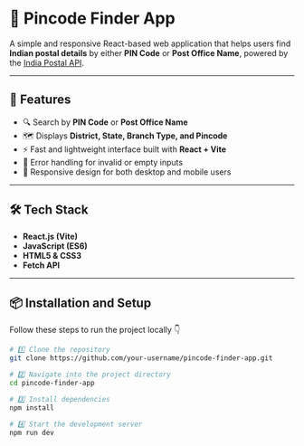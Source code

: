 # 📮 Pincode Finder App

A simple and responsive React-based web application that helps users find **Indian postal details** by either **PIN Code** or **Post Office Name**, powered by the [India Postal API](https://api.postalpincode.in).

---

## 🚀 Features

- 🔍 Search by **PIN Code** or **Post Office Name**  
- 🗺️ Displays **District, State, Branch Type, and Pincode**  
- ⚡ Fast and lightweight interface built with **React + Vite**  
- 🚫 Error handling for invalid or empty inputs  
- 📱 Responsive design for both desktop and mobile users  

---

## 🛠️ Tech Stack

- **React.js (Vite)**
- **JavaScript (ES6)**
- **HTML5 & CSS3**
- **Fetch API**

---

## 📦 Installation and Setup

Follow these steps to run the project locally 👇

```bash
# 1️⃣ Clone the repository
git clone https://github.com/your-username/pincode-finder-app.git

# 2️⃣ Navigate into the project directory
cd pincode-finder-app

# 3️⃣ Install dependencies
npm install

# 4️⃣ Start the development server
npm run dev
